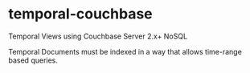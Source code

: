 temporal-couchbase
==================

Temporal Views using Couchbase Server 2.x+ NoSQL

Temporal Documents must be indexed in a way that allows time-range based queries.
